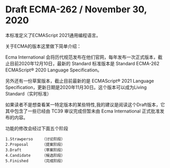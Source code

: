 # Draft ECMA-262 / November 30, 2020

本标准定义了ECMAScript 2021通用编程语言。

关于ECMA的版本这里做下简单介绍：

Ecma International 会将历代规范发布在他们官网，每年发布一次正式版本，截止目前2020年12月10日，最新的 Standard 标准版本是 Standard ECMA-262 ECMAScript® 2020 Language Specification。

另外还有一份草案版本，截止目前最新的是 ECMAScript® 2021 Language Specification，更新日期是2020年11月30日。这个版本可以成为Living Standard（实时标准）

如果读者不是想查看某一特定版本的某些特性,我的建议是阅读这个Draft版本，它其中包含了一些已经由 TC39 审议完成但暂未由 Ecma International 正式批准发布的内容。

功能的修改会经过下面五个阶段

    1.Strawperso    （讨论阶段）
    2.Proposal      （提案阶段）
    3.Draft         （草案阶段）
    4.Candidate     （候选阶段）
    5.Finished      （完成阶段）